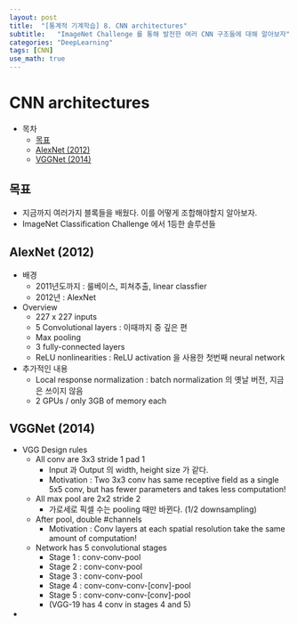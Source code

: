 ```yaml
---
layout: post
title:  "[통계적 기계학습] 8. CNN architectures"
subtitle:   "ImageNet Challenge 를 통해 발전한 여러 CNN 구조들에 대해 알아보자"
categories: "DeepLearning"
tags: [CNN]
use_math: true
---
```


# CNN architectures

- 목차
    - [목표](#목표)
    - [AlexNet (2012)](#alexnet-2012)
    - [VGGNet (2014)](#vggnet-2014)

## 목표
* 지금까지 여러가지 블록들을 배웠다. 이를 어떻게 조합해야할지 알아보자.
* ImageNet Classification Challenge 에서 1등한 솔루션들

## AlexNet (2012)
* 배경
  * 2011년도까지 : 룰베이스, 피쳐추출, linear classfier
  * 2012년 : AlexNet
* Overview
  * 227 x 227 inputs
  * 5 Convolutional layers : 이때까지 중 깊은 편
  * Max pooling
  * 3 fully-connected layers
  * ReLU nonlinearities : ReLU activation 을 사용한 첫번째 neural network
* 추가적인 내용
  * Local response normalization : batch normalization 의 옛날 버전, 지금은 쓰이지 않음
  * 2 GPUs / only 3GB of memory each

## VGGNet (2014)
* VGG Design rules
  * All conv are 3x3 stride 1 pad 1
    * Input 과 Output 의 width, height size 가 같다.
    * Motivation : Two 3x3 conv has same receptive field as a single 5x5 conv, but has fewer parameters and takes less computation!
  * All max pool are 2x2 stride 2
    * 가로세로 픽셀 수는 pooling 때만 바뀐다. (1/2 downsampling)
  * After pool, double #channels
    * Motivation : Conv layers at each spatial resolution take the same amount of computation!
  * Network has 5 convolutional stages
    * Stage 1 : conv-conv-pool
    * Stage 2 : conv-conv-pool
    * Stage 3 : conv-conv-pool
    * Stage 4 : conv-conv-conv-\[conv\]-pool
    * Stage 5 : conv-conv-conv-\[conv\]-pool
    * (VGG-19 has 4 conv in stages 4 and 5)
* 
